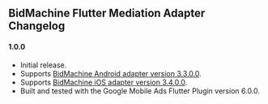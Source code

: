 ## BidMachine Flutter Mediation Adapter Changelog

#### 1.0.0
- Initial release.
- Supports [BidMachine Android adapter version 3.3.0.0](https://github.com/googleads/googleads-mobile-android-mediation/blob/main/ThirdPartyAdapters/bidmachine/CHANGELOG.md#version-3300).
- Supports [BidMachine iOS adapter version 3.4.0.0](https://github.com/googleads/googleads-mobile-ios-mediation/blob/main/adapters/BidMachine/CHANGELOG.md#version-3400).
- Built and tested with the Google Mobile Ads Flutter Plugin version 6.0.0.

